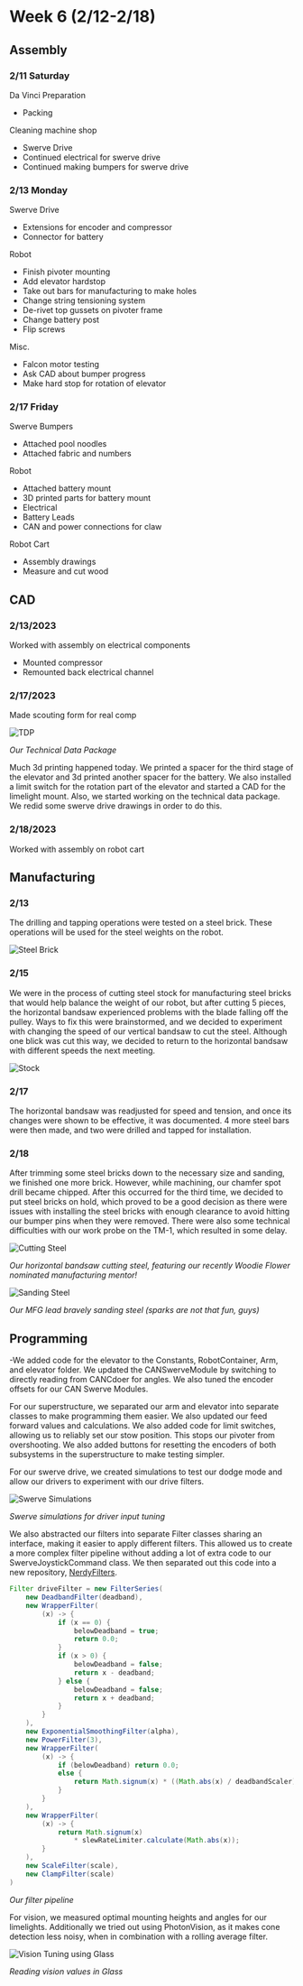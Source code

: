 # Week 6 (2/12-2/18)

## Assembly

### 2/11 Saturday 

Da Vinci Preparation 
- Packing 

Cleaning machine shop 
- Swerve Drive 
- Continued electrical for swerve drive 
- Continued making bumpers for swerve drive 

### 2/13 Monday 

Swerve Drive 
- Extensions for encoder and compressor 
- Connector for battery 

Robot 
- Finish pivoter mounting 
- Add elevator hardstop 
- Take out bars for manufacturing to make holes 
- Change string tensioning system 
- De-rivet top gussets on pivoter frame 
- Change battery post 
- Flip screws 

Misc. 
- Falcon motor testing 
- Ask CAD about bumper progress 
- Make hard stop for rotation of elevator 

### 2/17 Friday 

Swerve Bumpers 
- Attached pool noodles 
- Attached fabric and numbers 

Robot 
- Attached battery mount  
- 3D printed parts for battery mount 
- Electrical 
- Battery Leads 
- CAN and power connections for claw 

Robot Cart 
- Assembly drawings  
- Measure and cut wood 

## CAD

### 2/13/2023

Worked with assembly on electrical components

- Mounted compressor
- Remounted back electrical channel

### 2/17/2023

Made scouting form for real comp

![TDP](./../../images/2023/Week6/tdp.png)

*Our Technical Data Package*

Much 3d printing happened today. We printed a spacer for the third stage of the elevator and 3d printed another spacer for the battery. We also installed a limit switch for the rotation part of the elevator and started a CAD for the limelight mount. Also, we started working on the technical data package. We redid some swerve drive drawings in order to do this.

### 2/18/2023

Worked with assembly on robot cart

## Manufacturing

### 2/13 

The drilling and tapping operations were tested on a steel brick. These operations will be used for the steel weights on the robot. 

![Steel Brick](./../../images/2023/Week6/steelbrick.png)

### 2/15 

We were in the process of cutting steel stock for manufacturing steel bricks that would help balance the weight of our robot, but after cutting 5 pieces, the horizontal bandsaw experienced problems with the blade falling off the pulley. Ways to fix this were brainstormed, and we decided to experiment with changing the speed of our vertical bandsaw to cut the steel. Although one blick was cut this way, we decided to return to the horizontal bandsaw with different speeds the next meeting. 

![Stock](./../../images/2023/Week6/stock.png)

### 2/17 

The horizontal bandsaw was readjusted for speed and tension, and once its changes were shown to be effective, it was documented. 4 more steel bars were then made, and two were drilled and tapped for installation. 

### 2/18 

After trimming some steel bricks down to the necessary size and sanding, we finished one more brick. However, while machining, our chamfer spot drill became chipped. After this occurred for the third time, we decided to put steel bricks on hold, which proved to be a good decision as there were issues with installing the steel bricks with enough clearance to avoid hitting our bumper pins when they were removed. There were also some technical difficulties with our work probe on the TM-1, which resulted in some delay. 

![Cutting Steel](./../../images/2023/Week6/horizontalbandsaw.png)

*Our horizontal bandsaw cutting steel, featuring our recently Woodie Flower nominated manufacturing mentor!*

![Sanding Steel](./../../images/2023/Week6/sandingsteel.png)

*Our MFG lead bravely sanding steel (sparks are not that fun, guys)*

## Programming

-We added code for the elevator to the Constants, RobotContainer, Arm, and elevator folder. We updated the CANSwerveModule by switching to directly reading from CANCdoer for angles. We also tuned the encoder offsets for our CAN Swerve Modules.

For our superstructure, we separated our arm and elevator into separate classes to make programming them easier. We also updated our feed forward values and calculations. We also added code for limit switches, allowing us to reliably set our stow position. This stops our pivoter from overshooting. We also added buttons for resetting the encoders of both subsystems in the superstructure to make testing simpler.

For our swerve drive, we created simulations to test our dodge mode and allow our drivers to experiment with our drive filters. 

![Swerve Simulations](./../../images/2023/Week6/swerveSimulations.png)

*Swerve simulations for driver input tuning*

We also abstracted our filters into separate Filter classes sharing an interface, making it easier to apply different filters. This allowed us to create a more complex filter pipeline without adding a lot of extra code to our SwerveJoystickCommand class. We then separated out this code into a new repository, [NerdyFilters](https://github.com/nerdherd/NerdyFilters). 

```java
Filter driveFilter = new FilterSeries(
    new DeadbandFilter(deadband),
    new WrapperFilter(
        (x) -> {
            if (x == 0) {
                belowDeadband = true;
                return 0.0;
            } 
            if (x > 0) {
                belowDeadband = false;
                return x - deadband;
            } else {
                belowDeadband = false;
                return x + deadband;
            }
        }
    ),
    new ExponentialSmoothingFilter(alpha),
    new PowerFilter(3),
    new WrapperFilter(
        (x) -> {
            if (belowDeadband) return 0.0;
            else {
                return Math.signum(x) * ((Math.abs(x) / deadbandScaler) + motorDeadband);
            }
        }
    ),
    new WrapperFilter(
        (x) -> {
            return Math.signum(x) 
                * slewRateLimiter.calculate(Math.abs(x));
        }
    ),
    new ScaleFilter(scale),
    new ClampFilter(scale)
)
```

*Our filter pipeline*

For vision, we measured optimal mounting heights and angles for our limelights. Additionally we tried out using PhotonVision, as it makes cone detection less noisy, when in combination with a rolling average filter.

![Vision Tuning using Glass](./../../images/2023/Week6/visionGlass.png)

*Reading vision values in Glass*
